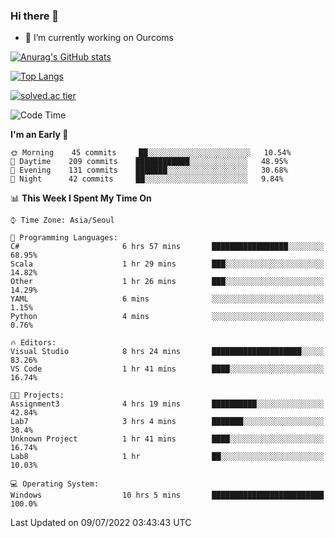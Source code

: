 ### Hi there 👋

- 🔭 I’m currently working on Ourcoms

<!--
**Rhange/Rhange** is a ✨ _special_ ✨ repository because its `README.md` (this file) appears on your GitHub profile.

Here are some ideas to get you started:

- 🌱 I’m currently learning ...
- 👯 I’m looking to collaborate on ...
- 🤔 I’m looking for help with ...
- 💬 Ask me about ...
- 📫 How to reach me: ...
- 😄 Pronouns: ...
- ⚡ Fun fact: ...
-->

[![Anurag's GitHub stats](https://github-readme-stats.vercel.app/api?username=rhange&show_icons=true&theme=gruvbox)](https://github.com/anuraghazra/github-readme-stats)

[![Top Langs](https://github-readme-stats.vercel.app/api/top-langs/?username=rhange&layout=compact&theme=gruvbox)](https://github.com/anuraghazra/github-readme-stats)

[![solved.ac tier](http://mazassumnida.wtf/api/generate_badge?boj=rhange0511)](https://solved.ac/rhange0511)

  <!--START_SECTION:waka-->
![Code Time](http://img.shields.io/badge/Code%20Time-497%20hrs%2016%20mins-blue)

**I'm an Early 🐤** 

```text
🌞 Morning    45 commits     ██░░░░░░░░░░░░░░░░░░░░░░░   10.54% 
🌆 Daytime    209 commits    ████████████░░░░░░░░░░░░░   48.95% 
🌃 Evening    131 commits    ███████░░░░░░░░░░░░░░░░░░   30.68% 
🌙 Night      42 commits     ██░░░░░░░░░░░░░░░░░░░░░░░   9.84%

```


📊 **This Week I Spent My Time On** 

```text
⌚︎ Time Zone: Asia/Seoul

💬 Programming Languages: 
C#                       6 hrs 57 mins       █████████████████░░░░░░░░   68.95% 
Scala                    1 hr 29 mins        ███░░░░░░░░░░░░░░░░░░░░░░   14.82% 
Other                    1 hr 26 mins        ███░░░░░░░░░░░░░░░░░░░░░░   14.29% 
YAML                     6 mins              ░░░░░░░░░░░░░░░░░░░░░░░░░   1.15% 
Python                   4 mins              ░░░░░░░░░░░░░░░░░░░░░░░░░   0.76%

🔥 Editors: 
Visual Studio            8 hrs 24 mins       ████████████████████░░░░░   83.26% 
VS Code                  1 hr 41 mins        ████░░░░░░░░░░░░░░░░░░░░░   16.74%

🐱‍💻 Projects: 
Assignment3              4 hrs 19 mins       ██████████░░░░░░░░░░░░░░░   42.84% 
Lab7                     3 hrs 4 mins        ███████░░░░░░░░░░░░░░░░░░   30.4% 
Unknown Project          1 hr 41 mins        ████░░░░░░░░░░░░░░░░░░░░░   16.74% 
Lab8                     1 hr                ██░░░░░░░░░░░░░░░░░░░░░░░   10.03%

💻 Operating System: 
Windows                  10 hrs 5 mins       █████████████████████████   100.0%

```


 Last Updated on 09/07/2022 03:43:43 UTC
<!--END_SECTION:waka-->
